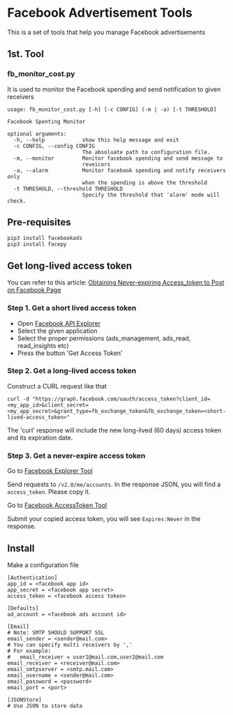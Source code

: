 # Facebook Advertisement Tools

This is a set of tools that help you manage Facebook advertisements

## 1st. Tool

### fb_monitor_cost.py

It is used to monitor the Facebook spending and send notification to given receivers

```
usage: fb_monitor_cost.py [-h] [-c CONFIG] (-m | -a) [-t THRESHOLD]

Facebook Spenting Monitor

optional arguments:
  -h, --help            show this help message and exit
  -c CONFIG, --config CONFIG
                        The absoluate path to configuration file.
  -m, --monitor         Monitor facebook spending and send message to
                        reveicers
  -a, --alarm           Monitor facebook spending and notify receivers only
                        when the spending is above the threshold
  -t THRESHOLD, --threshold THRESHOLD
                        Specify the threshold that 'alarm' mode will check.
```

## Pre-requisites

```
pip3 install facebookads
pip3 install facepy
```

## Get long-lived access token

You can refer to this article: [Obtaining Never-expiring Access_token to Post on Facebook Page](http://blog.lwolf.org/blog/2014/06/16/obtaining-never-expiring-access-token-to-post-on-facebook-page/)

### Step 1. Get a short lived access token

* Open [Facebook API Explorer](https://developers.facebook.com/tools/explorer/)
* Select the given application
* Select the proper permissions (ads_management, ads_read, read_insights etc)
* Press the button 'Get Access Token'

### Step 2. Get a long-lived access token

Construct a CURL request like that 

```
curl -d "https://graph.facebook.com/oauth/access_token?client_id=<my_app_id>&client_secret=<my_app_secret>&grant_type=fb_exchange_token&fb_exchange_token=<short-lived-access_token>"
```

The 'curl' response will include the new long-lived (60 days) access token and its expiration date.

### Step 3. Get a never-expire access token

Go to [Facebook Explorer Tool](https://developers.facebook.com/tools/explorer)

Send requests to ```/v2.0/me/accounts```. In the response JSON, you will find a ```access_token```. Please copy it.

Go to [Facebook AccessToken Tool](https://developers.facebook.com/tools/debug/accesstoken)

Submit your copied access token, you will see ```Expires:Never``` in the response.

## Install

Make a configuration file

```
[Authentication]
app_id = <facebook app id>
app_secret = <facebook app secret>
access_token = <facebook access token>

[Defaults]
ad_account = <facebook ads account id>

[Email]
# Note: SMTP SHOULD SUPPORT SSL
email_sender = <sender@mail.com>
# You can specify multi receivers by ','
# For example: 
#   email_receiver = user1@mail.com,user2@mail.com
email_receiver = <receiver@mail.com>
email_smtpserver = <smtp.mail.com>
email_username = <sender@mail.com>
email_password = <password>
email_port = <port>

[JSONStore]
# Use JSON to store data
```
